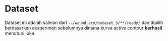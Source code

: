 # Dataset

Dataset ini adalah salinan dari `../wound_acm/dataset_3/**/ready/` dan dipilih berdasarkan eksperimen sebelumnya dimana kurva active contour **berhasil** menutupi luka
